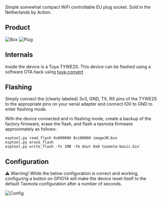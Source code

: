Simple somewhat compact WiFi controllable EU plug socket. Sold in the Netherlands by Action.

## Product
![Box](https://www.action.com/globalassets/cmsarticleimages/79/98/2578685_8712879142782-111.png?preset=mediaSliderImageLarge)
![Plug](https://www.action.com/globalassets/cmsarticleimages/79/99/2578685_8712879142782-110_02.png?preset=mediaSliderImageLarge)

## Internals
Inside the device is a Tuya TYWE2S. This device can be flashed using a software OTA hack using [tuya-convert](https://github.com/ct-Open-Source/tuya-convert)

## Flashing

Simply connect the (clearly labeled) 3v3, GND, TX, RX pins of the TYWE2S to the appropriate pins on your serial adapter and connect IO0 to GND to enter flashing mode.

With the device connected and in flashing mode, create a backup of the factory firmware, erase the flash, and flash a tasmota firmware approximately as follows:

    esptool.py read_flash 0x000000 0x100000 image1M.bin
    esptool.py erase_flash
    esptool.py write_flash -fs 1MB -fm dout 0x0 tasmota-basic.bin`

## Configuration
⚠️ Warning! While the below configuration is correct and working, configuring a button on GPIO14 will make the device reset itself to the default Tasmota configuration after a number of seconds.

![Config](https://user-images.githubusercontent.com/6934851/64065636-298a8e00-cc10-11e9-9909-1077e665513d.png)
